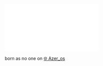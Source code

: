 ![VedaricNoxRammus-v24.webp](../../vedaricnoxrammus-v24.webp.md)

born as no one on [🌐 Azer_os](../../-azeros.md)
